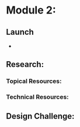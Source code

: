 
# Module 2:

## Launch

*

## Research:

### Topical Resources:

### Technical Resources:


## Design Challenge: 
